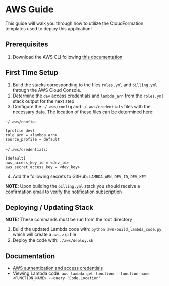 # AWS Guide

This guide will walk you through how to utilize the CloudFormation templates used to deploy this application!

## Prerequisites
1. Download the AWS CLI following [this documentation](https://docs.aws.amazon.com/cli/latest/userguide/getting-started-install.html)

## First Time Setup
1. Build the stacks corresponding to the files `roles.yml` and `billing.yml` through the AWS Cloud Console.
2. Determine the `dev` access credentials and `lambda_arn` from the `roles.yml` stack output for the next step 
3. Configure the `~/.aws/config` and `~/.aws/credentials` files with the necessary data. The location of these files can be determined [here](https://docs.aws.amazon.com/cli/latest/userguide/cli-configure-files.html#cli-configure-files-where):

`~/.aws/config`:
```
[profile dev]
role_arn = <lambda_arn>
source_profile = default
```

`~/.aws/credentials`:
```
[default]
aws_access_key_id = <dev_id> 
aws_secret_access_key = <dev_key>
```
4. Add the following secrets to GitHub: `LAMBDA_ARN`, `DEV_ID`, `DEV_KEY`

**NOTE**: Upon building the `billing.yml` stack you should receive a confirmation email to verify the notification subscription

## Deploying / Updating Stack
**NOTE:** These commands must be run from the root directory
1. Build the updated Lambda code with: `python aws/build_lambda_code.py` which will create a `aws.zip` file
2. Deploy the code with: `./aws/deploy.sh`


## Documentation
- [AWS authentication and access credentials](https://docs.aws.amazon.com/cli/latest/userguide/cli-authentication-user.html)
- Viewing Lambda code: `aws lambda get-function --function-name <FUNCTION_NAME> --query 'Code.Location'`